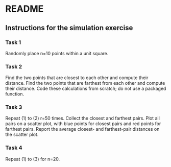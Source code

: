 # README

## Instructions for the simulation exercise

### Task 1
Randomly place n=10 points within a unit square. 

### Task 2
Find the two points that are closest to each other and compute their distance. Find the two points that are farthest from each other and compute their distance. Code these calculations from scratch; do not use a packaged function.

### Task 3
Repeat (1) to (2) r=50 times. Collect the closest and farthest pairs. Plot all pairs on a scatter plot, with blue points for closest pairs and red points for farthest pairs. Report the average closest- and farthest-pair distances on the scatter plot.

### Task 4
Repeat (1) to (3) for n=20.

